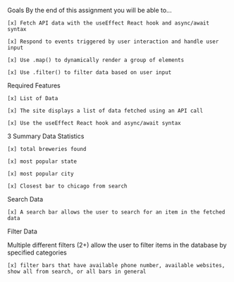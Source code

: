 Goals
By the end of this assignment you will be able to...

    [x] Fetch API data with the useEffect React hook and async/await syntax
    
    [x] Respond to events triggered by user interaction and handle user input

    [x] Use .map() to dynamically render a group of elements

    [x] Use .filter() to filter data based on user input

Required Features

    [x] List of Data
  
    [x] The site displays a list of data fetched using an API call
  
    [x] Use the useEffect React hook and async/await syntax
  
3 Summary Data Statistics
  
    [x] total breweries found

    [x] most popular state

    [x] most popular city

    [x] Closest bar to chicago from search
  
Search Data

    [x] A search bar allows the user to search for an item in the fetched data
  
Filter Data

  Multiple different filters (2+) allow the user to filter items in the database by specified categories

    [x] filter bars that have available phone number, available websites, show all from search, or all bars in general
